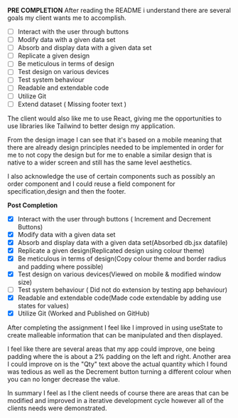 **PRE COMPLETION**
After reading the README i understand there are several goals my client wants me to accomplish.

 - [ ] Interact with the user through buttons
 - [ ] Modify data with a given data set
 - [ ] Absorb and display data with a given data set
 - [ ] Replicate a given design
 - [ ] Be meticulous in terms of design
 - [ ] Test design on various devices
 - [ ] Test system behaviour
 - [ ] Readable and extendable code
 - [ ] Utilize Git
 - [ ] Extend dataset ( Missing footer text )
 
The client would also like me to use React, giving me the opportunities to use libraries like Tailwind to better design my application.

From the design image I can see that it's based on a mobile meaning that there are already design principles needed to be implemented in order for me to not copy the design but for me to enable a similar design that is native to a wider screen and still has the same level aesthetics.

I also acknowledge the use of certain components such as possibly an order component and I could reuse a field component for specification,design and then the footer.

**Post Completion**
 - [x] Interact with the user through buttons ( Increment and Decrement Buttons)
 - [x] Modify data with a given data set
 - [x] Absorb and display data with a given data set(Absorbed db.jsx datafile)
 - [x] Replicate a given design(Replicated design using colour theme)
 - [x] Be meticulous in terms of design(Copy colour theme and border radius and padding where possible)
 - [x] Test design on various devices(Viewed on mobile & modified window size)
 - [ ] Test system behaviour ( Did not do extension by testing app behaviour)
 - [x] Readable and extendable code(Made code extendable by adding use states for values)
 - [x] Utilize Git (Worked and Published on GitHub)

After completing the assignment I feel like I improved in using useState to create malleable information that can be manipulated and then displayed.

I feel like there are several areas that my app could improve, one being padding where the is about a 2% padding on the left and right. Another area I could improve on is the "Qty" text above the actual quantity which I found was tedious as well as the Decrement button turning a different colour when you can no longer decrease the value.

In summary I feel as I the client needs of course there are areas that can be modified and improved in a iterative development cycle however all of the clients needs were demonstrated.
